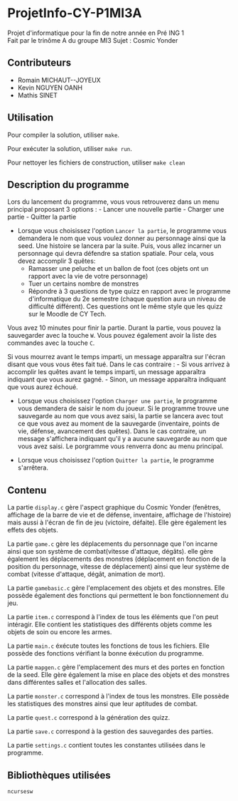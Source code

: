 # ProjetInfo-CY-P1MI3A

Projet d'informatique pour la fin de notre année en Pré ING 1  
Fait par le trinôme A du groupe MI3
Sujet : Cosmic Yonder

## Contributeurs

- Romain MICHAUT--JOYEUX
- Kevin NGUYEN OANH
- Mathis SINET

## Utilisation

Pour compiler la solution, utiliser `make`.

Pour exécuter la solution, utiliser `make run`.

Pour nettoyer les fichiers de construction, utiliser `make clean`

## Description du programme

Lors du lancement du programme, vous vous retrouverez dans un menu principal proposant 3 options :
    - Lancer une nouvelle partie
    - Charger une partie
    - Quitter la partie 

- Lorsque vous choisissez l'option `Lancer la partie`, le programme vous demandera le nom que vous voulez donner au personnage ainsi que la seed. Une histoire se lancera par la suite. Puis, vous allez incarner un personnage qui devra défendre sa station spatiale. Pour cela, vous devez accomplir 3 quêtes:
    - Ramasser une peluche et un ballon de foot (ces objets ont un rapport avec la vie de votre personnage)
    - Tuer un certains nombre de monstres
    - Répondre à 3 questions de type quizz en rapport avec le programme d'informatique du 2e semestre (chaque question aura un niveau de difficulté différent). Ces questions ont le même style que les quizz sur le Moodle de CY Tech.

Vous avez 10 minutes pour finir la partie. Durant la partie, vous pouvez la sauvegarder avec la touche `W`. Vous pouvez également avoir la liste des commandes avec la touche `C`. 

Si vous mourrez avant le temps imparti, un message apparaîtra sur l'écran disant que vous vous êtes fait tué. Dans le cas contraire :
    - Si vous arrivez à accomplir les quêtes avant le temps imparti, un message apparaîtra indiquant que vous aurez gagné.
    - Sinon, un message apparaîtra indiquant que vous aurez échoué.


- Lorsque vous choisissez l'option `Charger une partie`, le programme vous demandera de saisir le nom du joueur. Si le programme trouve une sauvegarde au nom que vous avez saisi, la partie se lancera avec tout ce que vous avez au moment de la sauvegarde (inventaire, points de vie, défense, avancement des quêtes). Dans le cas contraire, un message s'affichera indiquant qu'il y a aucune sauvegarde au nom que vous avez saisi. Le porgramme vous renverra donc au menu principal.


- Lorsque vous choisissez l'option `Quitter la partie`, le programme s'arrêtera.

## Contenu

La partie `display.c` gère l'aspect graphique du Cosmic Yonder (fenêtres, affichage de la barre de vie et de défense, inventaire, affichage de l'histoire) mais aussi à l'écran de fin de jeu (victoire, défaite). Elle gère également les effets des objets.

La partie `game.c` gère les déplacements du personnage que l'on incarne ainsi que son système de combat(vitesse d'attaque, dégâts). elle gère également les déplacements des monstres (déplacement en fonction de la position du personnage, vitesse de déplacement) ainsi que leur système de combat (vitesse d'attaque, dégât, animation de mort).

La partie `gamebasic.c` gère l'emplacement des objets et des monstres. Elle possède également des fonctions qui permettent le bon fonctionnement du jeu.

La partie `item.c` correspond à l'index de tous les éléments que l'on peut intéragir. Elle contient les statistiques des différents objets comme les objets de soin ou encore les armes.

La partie `main.c` éxécute toutes les fonctions de tous les fichiers. Elle possède des fonctions vérifiant la bonne éxécution du programme.

La partie `mapgen.c` gère l'emplacement des murs et des portes en fonction de la seed. Elle gère également la mise en place des objets et des monstres dans différentes salles et l'allocation des salles.

La partie `monster.c` correspond à l'index de tous les monstres. Elle possède les statistiques des monstres ainsi que leur aptitudes de combat.

La partie `quest.c` correspond à la génération des quizz.

La partie `save.c` correspond à la gestion des sauvegardes des parties.

La partie `settings.c` contient toutes les constantes utilisées dans le programme. 

## Bibliothèques utilisées

`ncursesw`
